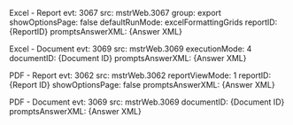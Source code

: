 Excel - Report 
evt: 3067
src: mstrWeb.3067
group: export
showOptionsPage: false
defaultRunMode: excelFormattingGrids
reportID: {ReportID}
promptsAnswerXML: {Answer XML}

Excel - Document
evt: 3069
src: mstrWeb.3069
executionMode: 4
documentID: {Document ID}
promptsAnswerXML: {Answer XML}

PDF - Report
evt: 3062
src: mstrWeb.3062
reportViewMode: 1
reportID: {Report ID}
showOptionsPage: false
promptsAnswerXML: {Answer XML}

PDF - Document
evt: 3069
src: mstrWeb.3069
documentID: {Document ID}
promptsAnswerXML: {Answer XML}
